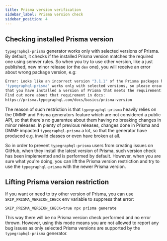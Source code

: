 ```yaml
---
title: Prisma version verification
sidebar_label: Prisma version check
sidebar_position: 4
---
```


## Checking installed Prisma version

`typegraphql-prisma` generator works only with selected versions of Prisma.
By default, it checks if the installed Prisma version matches the required one using semver rules.
So when you try to use other version, like a just published, new minor release (or the `dev` one), you will receive an error about wrong package version, e.g:

```sh
Error: Looks like an incorrect version "3.1.1" of the Prisma packages has been installed.
'typegraphql-prisma' works only with selected versions, so please ensure
that you have installed a version of Prisma that meets the requirement: "~3.0.1".
Find out more about that requirement in docs:
https://prisma.typegraphql.com/docs/basics/prisma-version
```

The reason of such restriction is that `typegraphql-prisma` heavily relies on the DMMF and Prisma generators feature which are not considered a public API, so that there's no guarantee about them having no breaking changes in minor releases.
In plenty of previous releases, changes done in Prisma and DMMF impacted `typegraphql-prisma` a lot, so that the generator have produced e.g. invalid classes or even have broken at all.

So in order to prevent `typegraphql-prisma` users from creating issues on GitHub, when they install the latest version of Prisma, such version check has been implemented and is performed by default. However, when you are sure what you're doing, you can lift the Prisma version restriction and try to use the `typegraphql-prisma` with the newer Prisma version.

## Lifting Prisma version restriction

If you want or need to try other version of Prisma, you can use `SKIP_PRISMA_VERSION_CHECK` env variable to suppress that error:

```terminal
SKIP_PRISMA_VERSION_CHECK=true npx prisma generate
```

This way there will be no Prisma version check performed and no error thrown. However, using this mode means you are not allowed to report any bug issues as only selected Prisma versions are supported by the `typegraphql-prisma` generator.
